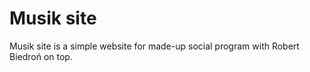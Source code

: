 # Musik site
Musik site is a simple website for made-up social program with Robert Biedroń on top.

